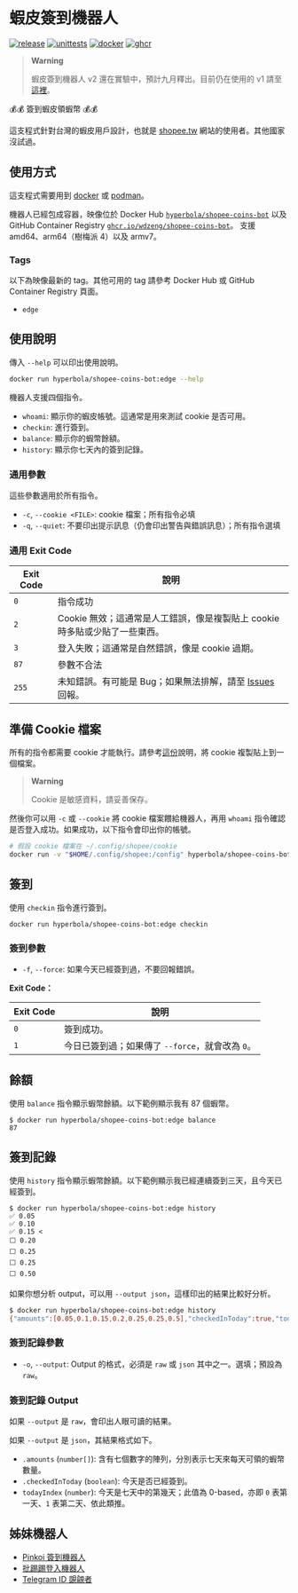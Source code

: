 # 蝦皮簽到機器人

[![release](https://badgen.net/github/release/wdzeng/shopee-coins-bot/stable?color=red)](https://github.com/wdzeng/shopee-coins-bot/releases/latest)
[![unittests](https://img.shields.io/github/actions/workflow/status/wdzeng/shopee-coins-bot/unittests.yml?branch=main&label=unittests)](https://github.com/wdzeng/shopee-coins-bot/actions/workflows/unittests.yml)
[![docker](https://badgen.net/badge/icon/docker?icon=docker&label=)](https://hub.docker.com/repository/docker/hyperbola/shopee-coins-bot)
[![ghcr](https://badgen.net/badge/icon/ghcr/black?icon=github&label=)](https://github.com/wdzeng/shopee-coins-bot/pkgs/container/shopee-coins-bot)

> **Warning**
>
> 蝦皮簽到機器人 v2 還在實驗中，預計九月釋出。目前仍在使用的 v1
> 請至[這裡](https://github.com/wdzeng/shopee-coins-bot/tree/main)。

💰💰 簽到蝦皮領蝦幣 💰💰

這支程式針對台灣的蝦皮用戶設計，也就是 [shopee.tw](https://shopee.tw/)
網站的使用者。其他國家沒試過。

## 使用方式

這支程式需要用到 [docker](https://www.docker.com/) 或 [podman](https://podman.io/)。

機器人已經包成容器，映像位於 Docker Hub
[`hyperbola/shopee-coins-bot`](https://hub.docker.com/repository/docker/hyperbola/shopee-coins-bot)
以及 GitHub Container Registry
[`ghcr.io/wdzeng/shopee-coins-bot`](https://github.com/wdzeng/shopee-coins-bot/pkgs/container/shopee-coins-bot)。
支援 amd64、arm64（樹梅派 4）以及 armv7。

### Tags

以下為映像最新的 tag。其他可用的 tag 請參考 Docker Hub 或 GitHub Container Registry 頁面。

- `edge`

## 使用說明

傳入 `--help` 可以印出使用說明。

```sh
docker run hyperbola/shopee-coins-bot:edge --help
```

機器人支援四個指令。

- `whoami`: 顯示你的蝦皮帳號。這通常是用來測試 cookie 是否可用。
- `checkin`: 進行簽到。
- `balance`: 顯示你的蝦幣餘額。
- `history`: 顯示你七天內的簽到記錄。

### 通用參數

這些參數適用於所有指令。

- `-c`, `--cookie <FILE>`: cookie 檔案；所有指令必填
- `-q`, `--quiet`: 不要印出提示訊息（仍會印出警告與錯誤訊息）；所有指令選填

### 通用 Exit Code

| Exit Code | 說明                                                                                                          |
| --------- | ------------------------------------------------------------------------------------------------------------- |
| `0`       | 指令成功                                                                                                      |
| `2`       | Cookie 無效；這通常是人工錯誤，像是複製貼上 cookie 時多貼或少貼了一些東西。                                   |
| `3`       | 登入失敗；這通常是自然錯誤，像是 cookie 過期。                                                                |
| `87`      | 參數不合法                                                                                                    |
| `255`     | 未知錯誤。有可能是 Bug；如果無法排解，請至 [Issues](https://github.com/wdzeng/shopee-coins-bot/issues) 回報。 |

## 準備 Cookie 檔案

所有的指令都需要 cookie 才能執行。請參考[這份](./docs/how-to-get-cookie.md)說明，將 cookie
複製貼上到一個檔案。

> **Warning**
>
> Cookie 是敏感資料，請妥善保存。

然後你可以用 `-c` 或 `--cookie` 將 cookie 檔案餵給機器人，再用 `whoami`
指令確認是否登入成功。如果成功，以下指令會印出你的帳號。

```sh
# 假設 cookie 檔案在 ~/.config/shopee/cookie
docker run -v "$HOME/.config/shopee:/config" hyperbola/shopee-coins-bot:edge -c /config/cookie whoami
```

## 簽到

使用 `checkin` 指令進行簽到。

```shell
docker run hyperbola/shopee-coins-bot:edge checkin
```

### 簽到參數

- `-f`, `--force`: 如果今天已經簽到過，不要回報錯誤。

**Exit Code：**

| Exit Code | 說明                                             |
| --------- | ------------------------------------------------ |
| `0`       | 簽到成功。                                       |
| `1`       | 今日已簽到過；如果傳了 `--force`，就會改為 `0`。 |

## 餘額

使用 `balance` 指令顯示蝦幣餘額。以下範例顯示我有 87 個蝦幣。

```shell
$ docker run hyperbola/shopee-coins-bot:edge balance
87
```

## 簽到記錄

使用 `history` 指令顯示蝦幣餘額。以下範例顯示我已經連續簽到三天，且今天已經簽到。

```shell
$ docker run hyperbola/shopee-coins-bot:edge history
✅ 0.05
✅ 0.10
✅ 0.15 <
⬜ 0.20
⬜ 0.25
⬜ 0.25
⬜ 0.50
```

如果你想分析 output，可以用 `--output json`，這樣印出的結果比較好分析。

```sh
$ docker run hyperbola/shopee-coins-bot:edge history
{"amounts":[0.05,0.1,0.15,0.2,0.25,0.25,0.5],"checkedInToday":true,"todayIndex":2}
```

### 簽到記錄參數

- `-o`, `--output`: Output 的格式，必須是 `raw` 或 `json` 其中之一。選填；預設為 `raw`。

### 簽到記錄 Output

如果 `--output` 是 `raw`，會印出人眼可讀的結果。

如果 `--output` 是 `json`，其結果格式如下。

- `.amounts` (`number[]`): 含有七個數字的陣列，分別表示七天來每天可領的蝦幣數量。
- `.checkedInToday` (`boolean`): 今天是否已經簽到。
- `todayIndex` (`number`): 今天是七天中的第幾天；此值為 0-based，亦即 `0` 表第一天、`1`
  表第二天、依此類推。

## 姊妹機器人

- [Pinkoi 簽到機器人](https://github.com/wdzeng/pinkoi-coins-bot/)
- [批踢踢登入機器人](https://github.com/wdzeng/ptt-login-bot/)
- [Telegram ID 覬覦者](https://github.com/wdzeng/telegram-id-pretender/)
